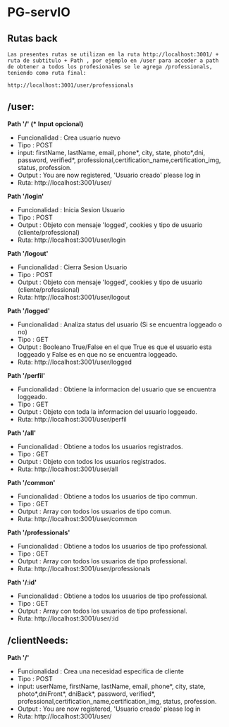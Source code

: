 # PG-servIO


## Rutas back
    Las presentes rutas se utilizan en la ruta http://localhost:3001/ + ruta de subtitulo + Path , por ejemplo en /user para acceder a path 
    de obtener a todos los profesionales se le agrega /professionals, 
    teniendo como ruta final:

    http://localhost:3001/user/professionals


## /user:

__Path '/'__  __(* Input opcional)__
- Funcionalidad : Crea usuario nuevo
- Tipo : POST
- input:  firstName, lastName, email, phone*, city, state, photo*,dni, password, verified*, professional,certification_name,certification_img, status, profession. 
- Output : You are now registered, 'Usuario creado' please log in
- Ruta: http://localhost:3001/user/

__Path '/login'__  
- Funcionalidad : Inicia Sesion Usuario
- Tipo : POST
- Output : Objeto con mensaje 'logged', cookies y tipo de usuario (cliente/professional)
- Ruta: http://localhost:3001/user/login

__Path '/logout'__  
- Funcionalidad : Cierra Sesion Usuario
- Tipo : POST
- Output : Objeto con mensaje 'logged', cookies y tipo de usuario (cliente/professional)
- Ruta: http://localhost:3001/user/logout

__Path '/logged'__  
- Funcionalidad : Analiza status del usuario (Si se encuentra loggeado o no)
- Tipo : GET
- Output : Booleano True/False en el que True es que el usuario esta loggeado y False es en que no se encuentra loggeado.
- Ruta: http://localhost:3001/user/logged

__Path '/perfil'__  
- Funcionalidad : Obtiene la informacion del usuario que se encuentra loggeado.
- Tipo : GET
- Output : Objeto con toda la informacion del usuario loggeado.
- Ruta: http://localhost:3001/user/perfil

__Path '/all'__  
- Funcionalidad : Obtiene a todos los usuarios registrados.
- Tipo : GET
- Output : Objeto con todos los usuarios registrados.
- Ruta: http://localhost:3001/user/all

__Path '/common'__  
- Funcionalidad : Obtiene a todos los usuarios de tipo commun.
- Tipo : GET
- Output : Array con todos los usuarios de tipo comun.
- Ruta: http://localhost:3001/user/common

__Path '/professionals'__  
- Funcionalidad : Obtiene a todos los usuarios de tipo professional.
- Tipo : GET
- Output : Array con todos los usuarios de tipo professional.
- Ruta: http://localhost:3001/user/professionals

__Path '/:id'__  
- Funcionalidad : Obtiene a todos los usuarios de tipo professional.
- Tipo : GET
- Output : Array con todos los usuarios de tipo professional.
- Ruta: http://localhost:3001/user/:id

## /clientNeeds:

__Path '/'__  
- Funcionalidad : Crea una necesidad especifica de cliente
- Tipo : POST
- input: userName, firstName, lastName, email, phone*, city, state, photo*,dniFront*, dniBack*, password, verified*, professional,certification_name,certification_img, status, profession. 
- Output : You are now registered, 'Usuario creado' please log in
- Ruta: http://localhost:3001/user/